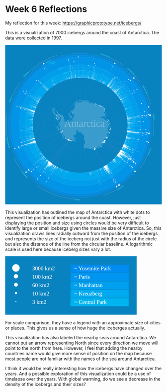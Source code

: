 # Week 6 Reflections

My reflection for this week:
https://graphicprototype.net/icebergs/

This is a visualization of 7000 icebergs around the coast of Antarctica. The data were collected in 1997.

![](img/reflection-6.png)

This visualization has outlined the map of Antarctica with white dots to represent the position of icebergs around the coast. However, just displaying the position and size using circles would be very difficult to identify large or small icebergs given the massive size of Antarctica. So, this visualization draws lines radially outward from the position of the icebergs and represents the size of the iceberg not just with the radius of the circle but also the distance of the line from the circular baseline. A logarithmic scale is used here because iceberg sizes vary a lot.

![](img/reflection-6-size.png)

For scale comparison, they have a legend with an approximate size of cities or places. This gives us a sense of how huge the iceberges actually.

This visualization has also labeled the nearby seas around Antarctica. We cannot put an arrow representing North since every direction we move will point to the north from here. However, I feel that adding the nearby countries name would give more sense of position on the map because most people are not familiar with the names of the sea around Antarctica. 

I think it would be really interesting how the icebergs have changed over the years. And a possible exploration of this visualization could be a use of timelapse over the years. With global warming, do we see a decrease in the density of the icebergs and their sizes?